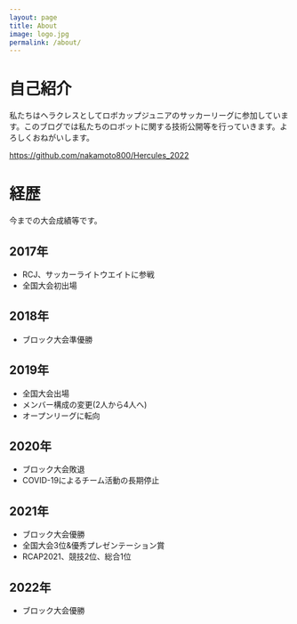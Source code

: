 ```yaml
---
layout: page
title: About
image: logo.jpg
permalink: /about/
---
```

# 自己紹介
私たちはヘラクレスとしてロボカップジュニアのサッカーリーグに参加しています。このブログでは私たちのロボットに関する技術公開等を行っていきます。よろしくおねがいします。

https://github.com/nakamoto800/Hercules_2022

# 経歴
今までの大会成績等です。

## 2017年
- RCJ、サッカーライトウエイトに参戦
- 全国大会初出場

## 2018年
- ブロック大会準優勝

## 2019年
- 全国大会出場
- メンバー構成の変更(2人から4人へ)
- オープンリーグに転向

## 2020年
- ブロック大会敗退
- COVID-19によるチーム活動の長期停止

## 2021年
- ブロック大会優勝
- 全国大会3位&優秀プレゼンテーション賞
- RCAP2021、競技2位、総合1位

## 2022年
- ブロック大会優勝
